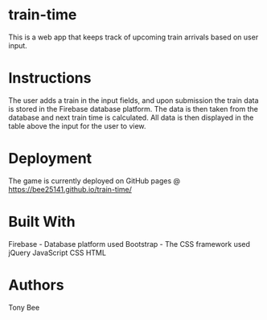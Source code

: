 # train-time
This is a web app that keeps track of upcoming train arrivals based on user input.

# Instructions
The user adds a train in the input fields, and upon submission the train data is stored in the Firebase database platform. The data is then taken from the database and next train time is calculated. All data is then displayed in the table above the input for the user to view.

# Deployment
The game is currently deployed on GitHub pages @ https://bee25141.github.io/train-time/

# Built With
Firebase - Database platform used
Bootstrap - The CSS framework used
jQuery
JavaScript
CSS
HTML

# Authors
Tony Bee